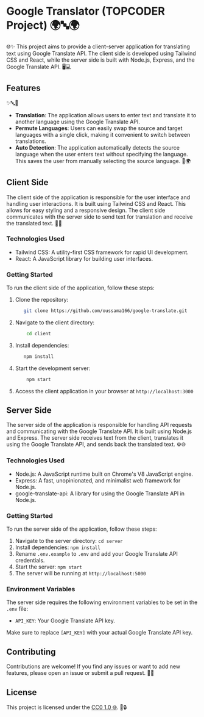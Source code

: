 # Google Translator (TOPCODER Project) 🌍🔤🌍

🌐✨ This project aims to provide a client-server application for translating text using Google Translate API. The client side is developed using Tailwind CSS and React, while the server side is built with Node.js, Express, and the Google Translate API. 🖥️💻

## Features

✨🔤🔀

- **Translation**: The application allows users to enter text and translate it to another language using the Google Translate API.
- **Permute Languages**: Users can easily swap the source and target languages with a single click, making it convenient to switch between translations.
- **Auto Detection**: The application automatically detects the source language when the user enters text without specifying the language. This saves the user from manually selecting the source language. 🔄🌍

## Client Side

The client side of the application is responsible for the user interface and handling user interactions. It is built using Tailwind CSS and React. This allows for easy styling and a responsive design. The client side communicates with the server side to send text for translation and receive the translated text. 🎨🚀

### Technologies Used

- Tailwind CSS: A utility-first CSS framework for rapid UI development.
- React: A JavaScript library for building user interfaces.

### Getting Started

To run the client side of the application, follow these steps:

1. Clone the repository:
   ```bash
      git clone https://github.com/oussama166/google-translate.git
   ```
2. Navigate to the client directory:
   ```bash
       cd client
   ```
3. Install dependencies:
   ```bash
      npm install
   ```
4. Start the development server:
   ```bash
       npm start
   ```
5. Access the client application in your browser at `http://localhost:3000`

## Server Side

The server side of the application is responsible for handling API requests and communicating with the Google Translate API. It is built using Node.js and Express. The server side receives text from the client, translates it using the Google Translate API, and sends back the translated text. ⚙️🌐

### Technologies Used

- Node.js: A JavaScript runtime built on Chrome's V8 JavaScript engine.
- Express: A fast, unopinionated, and minimalist web framework for Node.js.
- google-translate-api: A library for using the Google Translate API in Node.js.

### Getting Started

To run the server side of the application, follow these steps:

1. Navigate to the server directory: `cd server`
2. Install dependencies: `npm install`
3. Rename `.env.example` to `.env` and add your Google Translate API credentials.
4. Start the server: `npm start`
5. The server will be running at `http://localhost:5000`

### Environment Variables

The server side requires the following environment variables to be set in the `.env` file:

- `API_KEY`: Your Google Translate API key.

Make sure to replace `[API_KEY]` with your actual Google Translate API key.

## Contributing

Contributions are welcome! If you find any issues or want to add new features, please open an issue or submit a pull request. 🤝🚀

## License

This project is licensed under the [CC0 1.0 🌐](https://creativecommons.org/publicdomain/zero/1.0/). 📄🔒
